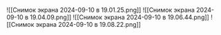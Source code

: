 ![[Снимок экрана 2024-09-10 в 19.01.25.png]]
![[Снимок экрана 2024-09-10 в 19.04.09.png]]
![[Снимок экрана 2024-09-10 в 19.06.44.png]]
![[Снимок экрана 2024-09-10 в 19.08.22.png]]